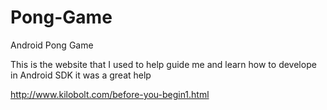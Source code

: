 Pong-Game
=========

Android Pong Game

This is the website that I used to help guide me and learn how to develope in Android SDK it was a great help

http://www.kilobolt.com/before-you-begin1.html

